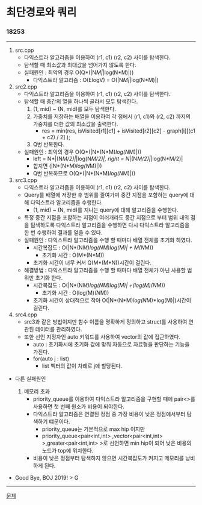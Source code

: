 # 최단경로와 쿼리 
### 18253
***
1. src.cpp
	- 다익스트라 알고리즘을 이용하여 (r1, c1) (r2, c2) 사이를 탐색한다.
	- 탐색할 때 최소값과 최대값을 넘어가지 않도록 한다.
	- 실패원인 : 최악의 경우 O(Q*(|N*M|*|log(N*M)|))
		+ 다익스트라 알고리즘 : O(ElogV) = O(|N*M|*|log(N*M)|)
2. src2.cpp
	- 다익스트라 알고리즘을 이용하여 (r1, c1) (r2, c2) 사이를 탐색한다.
	- 탐색할 때 중간의 열을 하나씩 골라서 모두 탐색한다.
		1. (1, mid) ~ (N, mid)를 모두 탐색한다.
		2. 가중치를 저장하는 배열을 이용하여 각 점에서 (r1, c1)와 (r2, c2) 까지의 가중치를 더한 값의 최소값을 출력한다.
		 	+ res = min(res, isVisited[r1][c1] + isVisited[r2][c2] - graph[i][(c1 + c2) / 2] );
		3. Q번 반복한다.
	- 실패원인 : 최악의 경우 O(Q*(|N*(N*M)*log(N*M)|))
	 	+ left = N*|(N*M/2)|*|log(N*M/2)|, right = N*|(N*M/2)|*|log(N*M/2)|
		+ 합지면 (|N*(N*M)*log(N*M)|))
		+ Q번 반복하므로 O(Q*(|N*(N*M)*log(N*M)|))
3. src3.cpp
	- 다익스트라 알고리즘을 이용하여 (r1, c1) (r2, c2) 사이를 탐색한다.
	- Query를 배열에 저장한 후 범위를 줄여가며 중간 지점을 포함하는 query에 대해 다익스트라 알고리즘을 수행한다.
		+ (1, mid) ~ (N, mid)를 지나는 query에 대해 알고리즘을 수행한다.
	- 특정 중간 지점을 포함하는 지점이 여러개라도 중간 지점으로 부터 범위 내의 점을 탐색하도록 다익스트라 알고리즘을 수행하면 다시 다익스트라 알고리즘을 한 번 수행하여 결과를 얻을 수 있다.
	- 실패원인 : 다익스트라 알고리즘을 수행 할 때마다 배열 전체를 초기화 하였다.
		+  시간복잡도 : O(|N*(N*M)*log(N*M)*log(M)| + M*(N*M))
			- 초기화 시간 : O(M*(N*M))
		+ 초기화 시간이 너무 커서 Q(M*(M*N))시간이 걸린다.
	- 해결방법 : 다익스트라 알고리즘을 수행 할 때마다 배열 전체가 아닌 사용할 범위만 초기화 한다.
		+ 시간복잡도 :  O(|N*(N*M)*log(N*M)*log(M)| +(log(M)*(N*M))
			- 초기화 시간 : O(log(M)*(N*M))
		+ 초기화 시간이 상대적으로 작아 O(|N*(N*M)*log(N*M)*log(M)|)시간이 걸린다.
4. src4.cpp
	- src3과 같은 방법이지만 함수 이름을 명확하게 정의하고 struct를 사용하여 연관된 데이터를 관리하였다.
	- 또한 선언 지정자인 auto 키워드를 사용하여 vector의 값에 접근하였다.
		+ auto : 초기화시에 초기화 값에 맞춰 자동으로 자료형을 판단하는 기능을 가진다.
		+ for(auto j : list)
			* list 벡터의 값이 차례로 j에 할당된다.
- 다른 실패원인
	1. 메모리 초과
		- priority_queue를 이용하여 다익스트라 알고리즘을 구현할 때에 pair<>를 사용하면 첫 번째 원소가 비용이 되야한다.
		- 다익스트라 알고리즘은 연결된 정점 중 가장 비용이 낮은 정점에서부터 탐색하기 떄문이다.
			+ priority_queue는 기본적으로 max hip 이지만
			+ priority_queue<pair<int,int> ,vector<pair<int,int> >,greater<pair<int,int> >로 선언하면 min hip이 되어 낮은 비용의 노드가 top에 위치한다.
		- 비용이 낮은 정점부터 탐색하지 않으면 시간복잡도가 커지고 메모리를 낭비하게 된다.
		
- Good Bye, BOJ 2019! > G
***
[문제](https://www.acmicpc.net/problem/18250)
			 
